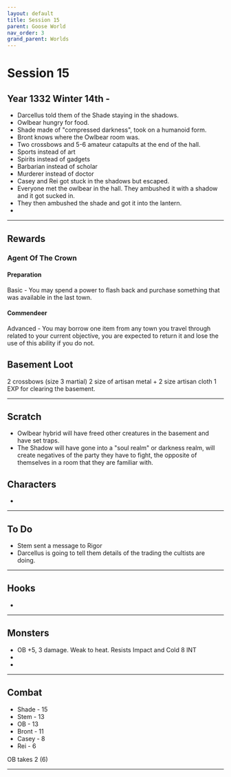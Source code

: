```yaml
---
layout: default
title: Session 15
parent: Goose World
nav_order: 3
grand_parent: Worlds
---
```

# Session 15

## Year 1332 Winter 14th -
* Darcellus told them of the Shade staying in the shadows. 
* Owlbear hungry for food.
* Shade made of "compressed darkness", took on a humanoid form.
* Bront knows where the Owlbear room was.
* Two crossbows and 5-6 amateur catapults at the end of the hall.
* Sports instead of art
* Spirits instead of gadgets
* Barbarian instead of scholar
* Murderer instead of doctor
* Casey and Rei got stuck in the shadows but escaped.
* Everyone met the owlbear in the hall. They ambushed it with a shadow and it got sucked in.
* They then ambushed the shade and got it into the lantern.
* 

---

## Rewards

### Agent Of The Crown
#### Preparation
Basic - You may spend a power to flash back and purchase something that was available in the last town.

#### Commendeer
Advanced - You may borrow one item from any town you travel through related to your current objective, you are expected to return it and lose the use of this ability if you do not. 

## Basement Loot
2 crossbows (size 3 martial)
2 size of artisan metal + 2 size artisan cloth
1 EXP for clearing the basement.


---
## Scratch
* Owlbear hybrid will have freed other creatures in the basement and have set traps.
* The Shadow will have gone into a "soul realm" or darkness realm, will create negatives of the party they have to fight, the opposite of themselves in a room that they are familiar with.

## Characters
* 
 

---

## To Do
* Stem sent a message to Rigor
* Darcellus is going to tell them details of the trading the cultists are doing.


---

## Hooks
* 


---

## Monsters
* OB +5, 3 damage. Weak to heat. Resists Impact and Cold 8 INT
* 
* 


---

## Combat
* Shade - 15
* Stem - 13
* OB - 13
* Bront - 11
* Casey - 8
* Rei - 6

OB takes 2 (6)


---
